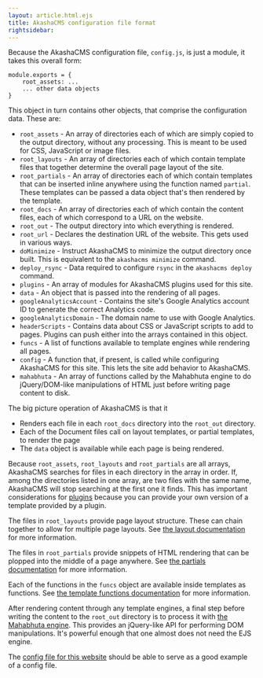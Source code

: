 ```yaml
---
layout: article.html.ejs
title: AkashaCMS configuration file format
rightsidebar:
---
```


Because the AkashaCMS configuration file, `config.js`, is just a module, it takes this overall form:

    module.exports = {
        root_assets: ...
        ... other data objects
    }

This object in turn contains other objects, that comprise the configuration data.  These are:

* `root_assets` - An array of directories each of which are simply copied to the output directory, without any processing.  This is meant to be used for CSS, JavaScript or image files.
* `root_layouts` - An array of directories each of which contain template files that together determine the overall page layout of the site.
* `root_partials` - An array of directories each of which contain templates that can be inserted inline anywhere using the function named `partial`.  These templates can be passed a data object that's then rendered by the template.
* `root_docs` - An array of directories each of which contain the content files, each of which correspond to a URL on the website.
* `root_out` - The output directory into which everything is rendered.
* `root_url` - Declares the destination URL of the website.  This gets used in various ways.
* `doMinimize` - Instruct AkashaCMS to minimize the output directory once built.  This is equivalent to the `akashacms minimize` command.
* `deploy_rsync` - Data required to configure `rsync` in the `akashacms deploy` command.
* `plugins` - An array of modules for AkashaCMS plugins used for this site.
* `data` - An object that is passed into the rendering of all pages.
* `googleAnalyticsAccount` - Contains the site's Google Analytics account ID to generate the correct Analytics code.
* `googleAnalyticsDomain` - The domain name to use with Google Analytics.
* `headerScripts` - Contains data about CSS or JavaScript scripts to add to pages.  Plugins can push either into the arrays contained in this object.
* `funcs` - A list of functions available to template engines while rendering all pages.
* `config` - A function that, if present, is called while configuring AkashaCMS for this site.  This lets the site add behavior to AkashaCMS.
* `mahabhuta` - An array of functions called by the Mahabhuta engine to do jQuery/DOM-like manipulations of HTML just before writing page content to disk.

The big picture operation of AkashaCMS is that it

* Renders each file in each `root_docs` directory into the `root_out` directory.
* Each of the Document files call on layout templates, or partial templates, to render the page
* The `data` object is available while each page is being rendered.

Because `root_assets`, `root_layouts` and `root_partials` are all arrays, AkashaCMS searches for files in each directory in the array in order.  If, among the directories listed in one array, are two files with the same name, AkashaCMS will stop searching at the first one it finds. This has important considerations for [plugins](ab-plugins.html) because you can provide your own version of a template provided by a plugin.

The files in `root_layouts` provide page layout structure.  These can chain together to allow for multiple page layouts.  See [the layout documentation](../layout/index.html) for more information.

The files in `root_partials` provide snippets of HTML rendering that can be plopped into the middle of a page anywhere.  See [the partials documentation](../layout/partials.html) for more information.

Each of the functions in the `funcs` object are available inside templates as functions.  See [the template functions documentation](../layout/template-functions.html) for more information.

After rendering content through any template engines, a final step before writing the content to the `root_out` directory is to process it with [the Mahabhuta engine](../documents/mahabhuta.html).  This provides an jQuery-like API for performing DOM manipulations.  It's powerful enough that one almost does not need the EJS engine.

The [config file for this website](https://github.com/robogeek/akashacms-website/blob/master/config.js) should be able to serve as a good example of a config file.
